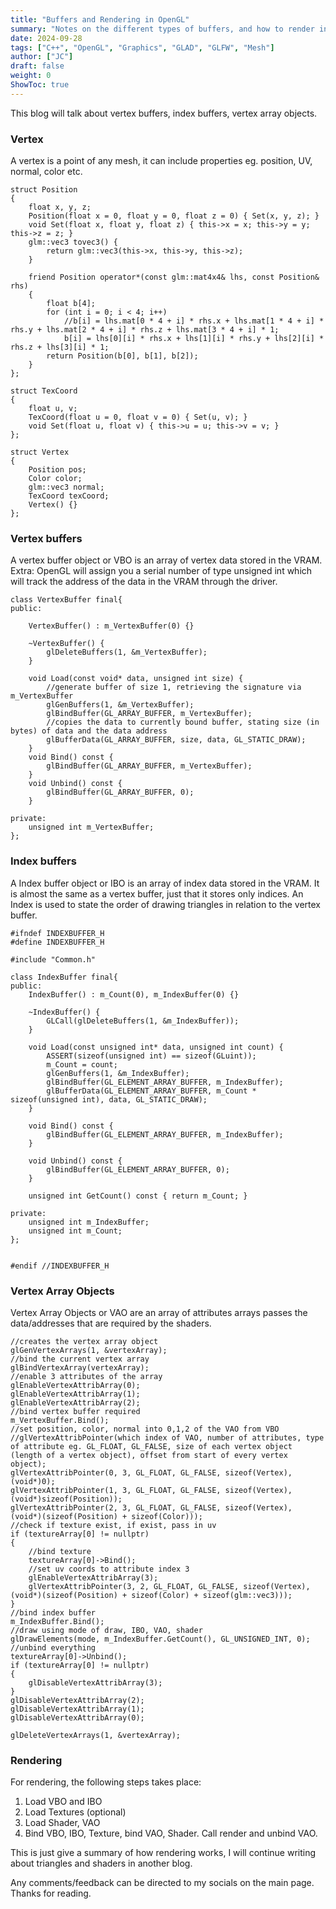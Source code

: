 ```yaml
---
title: "Buffers and Rendering in OpenGL"
summary: "Notes on the different types of buffers, and how to render in OpenGL"
date: 2024-09-28
tags: ["C++", "OpenGL", "Graphics", "GLAD", "GLFW", "Mesh"]
author: ["JC"]
draft: false
weight: 0
ShowToc: true
---
```


This blog will talk about vertex buffers, index buffers, vertex array objects.

### Vertex
A vertex is a point of any mesh, it can include properties eg. position, UV, normal, color etc.

```c++{linenos=true}
struct Position
{
	float x, y, z;
	Position(float x = 0, float y = 0, float z = 0) { Set(x, y, z); }
	void Set(float x, float y, float z) { this->x = x; this->y = y; this->z = z; }
	glm::vec3 tovec3() {
		return glm::vec3(this->x, this->y, this->z);
	}

	friend Position operator*(const glm::mat4x4& lhs, const Position& rhs)
	{
		float b[4];
		for (int i = 0; i < 4; i++)
			//b[i] = lhs.mat[0 * 4 + i] * rhs.x + lhs.mat[1 * 4 + i] * rhs.y + lhs.mat[2 * 4 + i] * rhs.z + lhs.mat[3 * 4 + i] * 1;
			b[i] = lhs[0][i] * rhs.x + lhs[1][i] * rhs.y + lhs[2][i] * rhs.z + lhs[3][i] * 1;
		return Position(b[0], b[1], b[2]);
	}
};

struct TexCoord
{
	float u, v;
	TexCoord(float u = 0, float v = 0) { Set(u, v); }
	void Set(float u, float v) { this->u = u; this->v = v; }
};

struct Vertex
{
	Position pos;
	Color color;
	glm::vec3 normal;
	TexCoord texCoord;
	Vertex() {}
};
```

### Vertex buffers
A vertex buffer object or VBO is an array of vertex data stored in the VRAM. 
Extra: OpenGL will assign you a serial number of type unsigned int which will track the address of the data in the VRAM through the driver.

```c++{linenos=true}
class VertexBuffer final{
public:

	VertexBuffer() : m_VertexBuffer(0) {}

	~VertexBuffer() {
		glDeleteBuffers(1, &m_VertexBuffer);
	}

	void Load(const void* data, unsigned int size) {
        //generate buffer of size 1, retrieving the signature via m_VertexBuffer
		glGenBuffers(1, &m_VertexBuffer);
		glBindBuffer(GL_ARRAY_BUFFER, m_VertexBuffer);
        //copies the data to currently bound buffer, stating size (in bytes) of data and the data address
		glBufferData(GL_ARRAY_BUFFER, size, data, GL_STATIC_DRAW);
	}
	void Bind() const {
		glBindBuffer(GL_ARRAY_BUFFER, m_VertexBuffer);
	}
	void Unbind() const {
		glBindBuffer(GL_ARRAY_BUFFER, 0);
	}

private:
	unsigned int m_VertexBuffer;
};

```

### Index buffers
A Index buffer object or IBO is an array of index data stored in the VRAM. It is almost the same as a vertex buffer, just that it stores only indices. An Index is used to state the order of drawing triangles in relation to the vertex buffer.

```c++{linenos=true}
#ifndef INDEXBUFFER_H
#define INDEXBUFFER_H

#include "Common.h"

class IndexBuffer final{
public:
	IndexBuffer() : m_Count(0), m_IndexBuffer(0) {}
	
	~IndexBuffer() {
		GLCall(glDeleteBuffers(1, &m_IndexBuffer));
	}

	void Load(const unsigned int* data, unsigned int count) {
		ASSERT(sizeof(unsigned int) == sizeof(GLuint));
		m_Count = count;
		glGenBuffers(1, &m_IndexBuffer);
		glBindBuffer(GL_ELEMENT_ARRAY_BUFFER, m_IndexBuffer);
		glBufferData(GL_ELEMENT_ARRAY_BUFFER, m_Count * sizeof(unsigned int), data, GL_STATIC_DRAW);
	}

	void Bind() const {
		glBindBuffer(GL_ELEMENT_ARRAY_BUFFER, m_IndexBuffer);
	}

	void Unbind() const {
		glBindBuffer(GL_ELEMENT_ARRAY_BUFFER, 0);
	}

	unsigned int GetCount() const { return m_Count; }

private:
	unsigned int m_IndexBuffer;
	unsigned int m_Count;
};


#endif //INDEXBUFFER_H
```

### Vertex Array Objects
Vertex Array Objects or VAO are an array of attributes arrays passes the data/addresses that are required by the shaders.

```c++{linenos=true}
//creates the vertex array object
glGenVertexArrays(1, &vertexArray);
//bind the current vertex array
glBindVertexArray(vertexArray);
//enable 3 attributes of the array
glEnableVertexAttribArray(0);
glEnableVertexAttribArray(1);
glEnableVertexAttribArray(2);
//bind vertex buffer required
m_VertexBuffer.Bind();
//set position, color, normal into 0,1,2 of the VAO from VBO
//glVertexAttribPointer(which index of VAO, number of attributes, type of attribute eg. GL_FLOAT, GL_FALSE, size of each vertex object (length of a vertex object), offset from start of every vertex object);
glVertexAttribPointer(0, 3, GL_FLOAT, GL_FALSE, sizeof(Vertex), (void*)0);
glVertexAttribPointer(1, 3, GL_FLOAT, GL_FALSE, sizeof(Vertex), (void*)sizeof(Position));
glVertexAttribPointer(2, 3, GL_FLOAT, GL_FALSE, sizeof(Vertex), (void*)(sizeof(Position) + sizeof(Color)));
//check if texture exist, if exist, pass in uv
if (textureArray[0] != nullptr)
{
    //bind texture
	textureArray[0]->Bind();
    //set uv coords to attribute index 3
	glEnableVertexAttribArray(3);
	glVertexAttribPointer(3, 2, GL_FLOAT, GL_FALSE, sizeof(Vertex), (void*)(sizeof(Position) + sizeof(Color) + sizeof(glm::vec3)));
}
//bind index buffer
m_IndexBuffer.Bind();
//draw using mode of draw, IBO, VAO, shader
glDrawElements(mode, m_IndexBuffer.GetCount(), GL_UNSIGNED_INT, 0);
//unbind everything
textureArray[0]->Unbind();
if (textureArray[0] != nullptr)
{
	glDisableVertexAttribArray(3);
}
glDisableVertexAttribArray(2);
glDisableVertexAttribArray(1);
glDisableVertexAttribArray(0);

glDeleteVertexArrays(1, &vertexArray);
```

### Rendering
For rendering, the following steps takes place:
1. Load VBO and IBO
2. Load Textures (optional)
3. Load Shader, VAO
4. Bind VBO, IBO, Texture, bind VAO, Shader. Call render and unbind VAO.

This is just give a summary of how rendering works, I will continue writing about triangles and shaders in another blog.

Any comments/feedback can be directed to my socials on the main page. Thanks for reading.